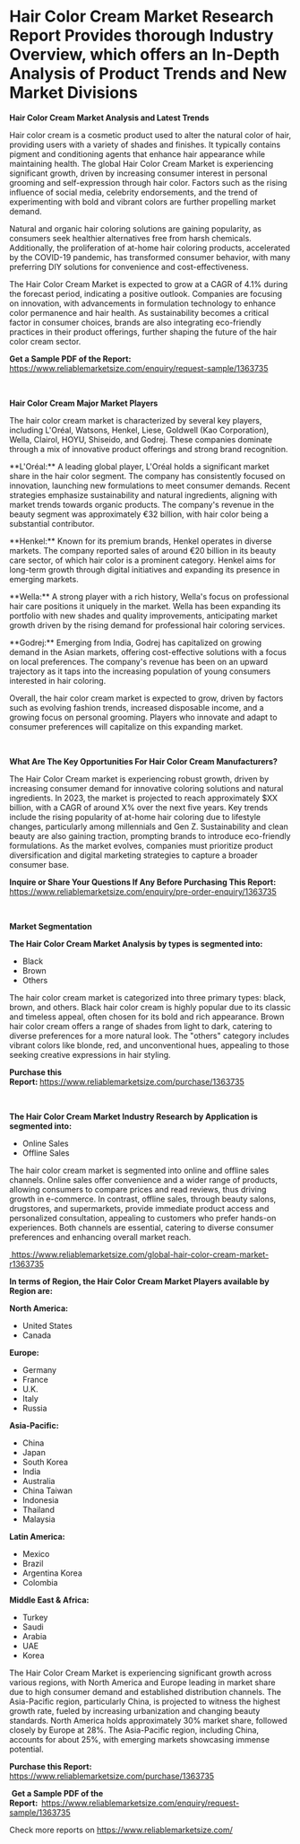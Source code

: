 <p><h1>Hair Color Cream Market Research Report Provides thorough Industry Overview, which offers an In-Depth Analysis of Product Trends and New Market Divisions</h1></p><p><strong>Hair Color Cream Market Analysis and Latest Trends</strong></p>
<p><p>Hair color cream is a cosmetic product used to alter the natural color of hair, providing users with a variety of shades and finishes. It typically contains pigment and conditioning agents that enhance hair appearance while maintaining health. The global Hair Color Cream Market is experiencing significant growth, driven by increasing consumer interest in personal grooming and self-expression through hair color. Factors such as the rising influence of social media, celebrity endorsements, and the trend of experimenting with bold and vibrant colors are further propelling market demand.</p><p>Natural and organic hair coloring solutions are gaining popularity, as consumers seek healthier alternatives free from harsh chemicals. Additionally, the proliferation of at-home hair coloring products, accelerated by the COVID-19 pandemic, has transformed consumer behavior, with many preferring DIY solutions for convenience and cost-effectiveness.</p><p>The Hair Color Cream Market is expected to grow at a CAGR of 4.1% during the forecast period, indicating a positive outlook. Companies are focusing on innovation, with advancements in formulation technology to enhance color permanence and hair health. As sustainability becomes a critical factor in consumer choices, brands are also integrating eco-friendly practices in their product offerings, further shaping the future of the hair color cream sector.</p></p>
<p><strong>Get a Sample PDF of the Report:&nbsp;</strong> <a href="https://www.reliablemarketsize.com/enquiry/request-sample/1363735?utm_campaign=1836&utm_medium=2&utm_source=Github&utm_content=ia&utm_term=07022025&utm_id=hair-color-cream">https://www.reliablemarketsize.com/enquiry/request-sample/1363735</a></p>
<p>&nbsp;</p>
<p><strong>Hair Color Cream Major Market Players</strong></p>
<p><p>The hair color cream market is characterized by several key players, including L'Oréal, Watsons, Henkel, Liese, Goldwell (Kao Corporation), Wella, Clairol, HOYU, Shiseido, and Godrej. These companies dominate through a mix of innovative product offerings and strong brand recognition.</p><p>**L'Oréal:** A leading global player, L'Oréal holds a significant market share in the hair color segment. The company has consistently focused on innovation, launching new formulations to meet consumer demands. Recent strategies emphasize sustainability and natural ingredients, aligning with market trends towards organic products. The company's revenue in the beauty segment was approximately €32 billion, with hair color being a substantial contributor.</p><p>**Henkel:** Known for its premium brands, Henkel operates in diverse markets. The company reported sales of around €20 billion in its beauty care sector, of which hair color is a prominent category. Henkel aims for long-term growth through digital initiatives and expanding its presence in emerging markets.</p><p>**Wella:** A strong player with a rich history, Wella's focus on professional hair care positions it uniquely in the market. Wella has been expanding its portfolio with new shades and quality improvements, anticipating market growth driven by the rising demand for professional hair coloring services.</p><p>**Godrej:** Emerging from India, Godrej has capitalized on growing demand in the Asian markets, offering cost-effective solutions with a focus on local preferences. The company's revenue has been on an upward trajectory as it taps into the increasing population of young consumers interested in hair coloring.</p><p>Overall, the hair color cream market is expected to grow, driven by factors such as evolving fashion trends, increased disposable income, and a growing focus on personal grooming. Players who innovate and adapt to consumer preferences will capitalize on this expanding market.</p></p>
<p>&nbsp;</p>
<p><strong>What Are The Key Opportunities For Hair Color Cream Manufacturers?</strong></p>
<p><p>The Hair Color Cream market is experiencing robust growth, driven by increasing consumer demand for innovative coloring solutions and natural ingredients. In 2023, the market is projected to reach approximately $XX billion, with a CAGR of around X% over the next five years. Key trends include the rising popularity of at-home hair coloring due to lifestyle changes, particularly among millennials and Gen Z. Sustainability and clean beauty are also gaining traction, prompting brands to introduce eco-friendly formulations. As the market evolves, companies must prioritize product diversification and digital marketing strategies to capture a broader consumer base.</p></p>
<p><strong>Inquire or Share Your Questions If Any Before Purchasing This Report:</strong> <a href="https://www.reliablemarketsize.com/enquiry/pre-order-enquiry/1363735?utm_campaign=1836&utm_medium=2&utm_source=Github&utm_content=ia&utm_term=07022025&utm_id=hair-color-cream">https://www.reliablemarketsize.com/enquiry/pre-order-enquiry/1363735</a></p>
<p>&nbsp;</p>
<p><strong>Market Segmentation</strong></p>
<p><strong>The Hair Color Cream Market Analysis by types is segmented into:</strong></p>
<p><ul><li>Black</li><li>Brown</li><li>Others</li></ul></p>
<p><p>The hair color cream market is categorized into three primary types: black, brown, and others. Black hair color cream is highly popular due to its classic and timeless appeal, often chosen for its bold and rich appearance. Brown hair color cream offers a range of shades from light to dark, catering to diverse preferences for a more natural look. The "others" category includes vibrant colors like blonde, red, and unconventional hues, appealing to those seeking creative expressions in hair styling.</p></p>
<p><strong>Purchase this Report:&nbsp;</strong><a href="https://www.reliablemarketsize.com/purchase/1363735?utm_campaign=1836&utm_medium=2&utm_source=Github&utm_content=ia&utm_term=07022025&utm_id=hair-color-cream">https://www.reliablemarketsize.com/purchase/1363735</a></p>
<p>&nbsp;</p>
<p><strong>The Hair Color Cream Market Industry Research by Application is segmented into:</strong></p>
<p><ul><li>Online Sales</li><li>Offline Sales</li></ul></p>
<p><p>The hair color cream market is segmented into online and offline sales channels. Online sales offer convenience and a wider range of products, allowing consumers to compare prices and read reviews, thus driving growth in e-commerce. In contrast, offline sales, through beauty salons, drugstores, and supermarkets, provide immediate product access and personalized consultation, appealing to customers who prefer hands-on experiences. Both channels are essential, catering to diverse consumer preferences and enhancing overall market reach.</p></p>
<p><a href="https://www.reliablemarketsize.com/global-hair-color-cream-market-r1363735?utm_campaign=1836&utm_medium=2&utm_source=Github&utm_content=ia&utm_term=07022025&utm_id=hair-color-cream">&nbsp;https://www.reliablemarketsize.com/global-hair-color-cream-market-r1363735</a></p>
<p><strong>In terms of Region, the Hair Color Cream Market Players available by Region are:</strong></p>
<p>
    <p> <strong> North America: </strong>
        <ul>
            <li>United States</li>
            <li>Canada</li>
        </ul>
        </p> 
    <p> <strong> Europe: </strong>
        <ul>
            <li>Germany</li>
            <li>France</li>
            <li>U.K.</li>
            <li>Italy</li>
            <li>Russia</li>
        </ul>
        </p> 
    <p> <strong> Asia-Pacific: </strong>
        <ul>
            <li>China</li>
            <li>Japan</li>
            <li>South Korea</li>
            <li>India</li>
            <li>Australia</li>
            <li>China Taiwan</li>
            <li>Indonesia</li>
            <li>Thailand</li>
            <li>Malaysia</li>
        </ul>
        </p> 
    <p> <strong> Latin America: </strong>
        <ul>
            <li>Mexico</li>
            <li>Brazil</li>
            <li>Argentina Korea</li>
            <li>Colombia</li>
        </ul>
        </p> 
    <p> <strong> Middle East & Africa: </strong>
        <ul>
            <li>Turkey</li>
            <li>Saudi</li>
            <li>Arabia</li>
            <li>UAE</li>
            <li>Korea</li>
        </ul>
    </p>
    </p>
<p><p>The Hair Color Cream Market is experiencing significant growth across various regions, with North America and Europe leading in market share due to high consumer demand and established distribution channels. The Asia-Pacific region, particularly China, is projected to witness the highest growth rate, fueled by increasing urbanization and changing beauty standards. North America holds approximately 30% market share, followed closely by Europe at 28%. The Asia-Pacific region, including China, accounts for about 25%, with emerging markets showcasing immense potential.</p></p>
<p><strong>Purchase this Report: </strong><a href="https://www.reliablemarketsize.com/purchase/1363735?utm_campaign=1836&utm_medium=2&utm_source=Github&utm_content=ia&utm_term=07022025&utm_id=hair-color-cream">https://www.reliablemarketsize.com/purchase/1363735</a></p>
<p>&nbsp;<strong>Get a Sample PDF of the Report:&nbsp;&nbsp;</strong><a href="https://www.reliablemarketsize.com/enquiry/request-sample/1363735?utm_campaign=1836&utm_medium=2&utm_source=Github&utm_content=ia&utm_term=07022025&utm_id=hair-color-cream">https://www.reliablemarketsize.com/enquiry/request-sample/1363735</a></p>
<p><strong></strong></p>
<p>Check more reports on <a href="https://www.reliablemarketsize.com/?utm_campaign=1836&utm_medium=2&utm_source=Github&utm_content=ia&utm_term=07022025&utm_id=hair-color-cream">https://www.reliablemarketsize.com/</a></p>